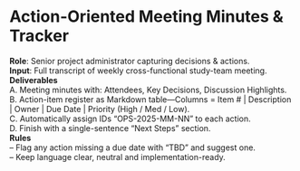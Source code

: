# Action-Oriented Meeting Minutes & Tracker

**Role**: Senior project administrator capturing decisions & actions.  
**Input**: Full transcript of weekly cross-functional study-team meeting.  
**Deliverables**  
A. Meeting minutes with: Attendees, Key Decisions, Discussion Highlights.  
B. Action-item register as Markdown table—Columns = Item # | Description | Owner | Due Date | Priority (High / Med / Low).  
C. Automatically assign IDs “OPS-2025-MM-NN” to each action.  
D. Finish with a single-sentence “Next Steps” section.  
**Rules**  
– Flag any action missing a due date with “TBD” and suggest one.  
– Keep language clear, neutral and implementation-ready.
